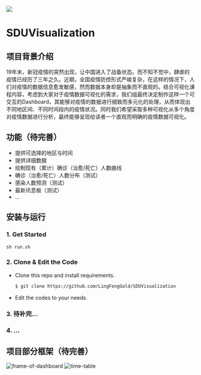 [![](https://badgen.net/badge/license/MIT/green)](#License)

# SDUVisualization

## 项目背景介绍
19年末，新冠疫情的突然出现，让中国进入了战备状态。而不知不觉中，肆虐的疫情已经历了三年之久。近期，全国疫情防控形式严峻复杂，在这样的情况下，人们对疫情的数据信息愈发敏感，然而数据本身却是抽象而不直观的。结合可视化课程内容，考虑到大家对于疫情数据可视化的需求，我们组最终决定制作这样一个可交互的Dashboard，其能够对疫情的数据进行细致而多元化的处理，从而体现出不同地区间、不同时间段内的疫情状况。同时我们希望采取多种可视化从多个角度对疫情数据进行分析，最终能够呈现给读者一个直观而明确的疫情数据可视化。

## 功能（待完善）

- 提供可选择的地区与时间
- 提供详细数据
- 绘制现有（累计）确诊（治愈/死亡）人数曲线
- 确诊（治愈/死亡）人数分布（测试）
- 感染人数预测（测试）
- 最新讯息板（测试）
- ...

## 安装与运行

### 1. Get Started

```python
sh run.sh
```

### 2. Clone & Edit the Code

- Clone this repo and install requirements.
  ```bash
  $ git clone https://github.com/LingFengGold/SDUVisualization
  ```
- Edit the codes to your needs. 

### 3. 待补完...

### 4. ...

## 项目部分框架（待完善）
![frame-of-dashboard](https://github.com/LingFengGold/SDUVisualization/blob/main/pic/frame-of-dashboard.png)
![time-table](https://github.com/LingFengGold/SDUVisualization/blob/main/pic/time-table.png)
